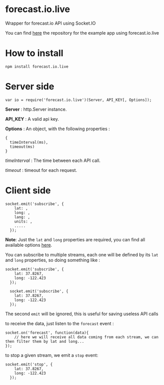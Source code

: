 # forecast.io.live
Wrapper for forecast.io API using Socket.IO

You can find [here](https://github.com/hamzaOp/Example-app) the repository for the example app using forecast.io.live

# How to install
    npm install forecast.io.live
    
# Server side

    var io = require('forecast.io.live')(Server, API_KEY[, Options]);

**Server** : http.Server instance. 

**API_KEY** : A valid api key. 

**Options** : An object, with the following properties :

    {
      timeInterval(ms),
      timeout(ms)
    }
    
<i>timeInterval</i> : The time between each API call.

<i>timeout</i> : timeout for each request.

# Client side

    socket.emit('subscribe', {
        lat: ,
        long: ,
        lang: ,
        units: ,
        .....
      });
    
**Note**: Just the `lat` and `long` properties are required, you can find all available options [here](https://developer.forecast.io/docs/v2#options).


You can subscribe to multiple streams, each one will be defined by its `lat` and `long` properties, so doing something like :

    socket.emit('subscribe', {
        lat: 37.8267,
        long: -122.423
      });
      
      socket.emit('subscribe', {
        lat: 37.8267,
        long: -122.423
      });
      
The second `emit` will be ignored, this is useful for saving useless API calls

to receive the data, just listen to the `forecast` event :

    socket.on('forecast', function(data){
        // here we will receive all data coming from each stream, we can then filter them by lat and long...
    });
    
to stop a given stream, we emit a `stop` event: 

    socket.emit('stop', {
        lat: 37.8267,
        long: -122.423
      });

  



  



